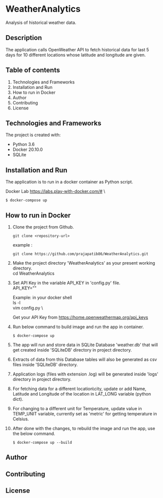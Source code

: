 # WeatherAnalytics

Analysis of historical weather data.

## Description

The application calls OpenWeather API to fetch historical data for last 5 days for 10 different locations whose latitude and longitude are given.

## Table of contents

1. Technologies and Frameworks
2. Installation and Run
3. How to run in Docker
4. Author
5. Contributing
6. License

## Technologies and Frameworks

The project is created with:
* Python 3.6
* Docker 20.10.0
* SQLite

## Installation and Run
 
The application is to run in a docker container as Python script.

Docker Lab  https://labs.play-with-docker.com/#  \

```
$ docker-compose up
```

## How to run in Docker

1.  Clone the project from Github.
    ```
    git clone <repository-url>  
    ```
    example :  
    ```
    git clone https://github.com/prajapatib86/WeatherAnalytics.git    
    ```

2.  Make the project directory 'WeatherAnalytics' as your present working directory.  \
    cd WeatherAnalytics

3.  Set API Key in the variable API_KEY in 'config.py' file. \
    API_KEY=""

    Example: in your docker shell \
    ls -l \
    vim config.py \
   
    Get your API Key from https://home.openweathermap.org/api_keys

4.  Run below command to build image and run the app in container.
    ```
    $ docker-compose up
    ```

5.  The app will run and store data in SQLite Database 'weather.db' that will get created inside 'SQLiteDB' directory in project directory.

6.  Extracts of data from this Database tables will also be generated as csv files inside 'SQLiteDB' directory.

7.  Application logs (files with extension .log) will be generated inside 'logs' directory in project directory.

8.  For fetching data for a different location\city, update or add Name, Latitude and Longitude of the location in LAT_LONG variable (python dict).

9.  For changing to a different unit for Temperature, update value in TEMP_UNIT variable, currently set as 'metric' for getting temperature in   Celsius.

10. After done with the changes, to rebuild the image and run the app, use the below command.
    ```
    $ docker-compose up --build
    ```

## Author 


## Contributing


## License

